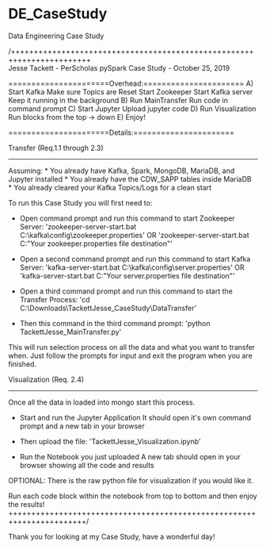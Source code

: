 # DE_CaseStudy
Data Engineering Case Study

/+++++++++++++++++++++++++++++++++++++++++++++++++++++++++++++++++++++++\
Jesse Tackett - PerScholas pySpark Case Study - October 25, 2019

======================Overhead:======================
A) Start Kafka
	Make sure Topics are Reset
	Start Zookeeper
	Start Kafka server
	Keep it running in the background
B) Run MainTransfer
	Run code in command prompt
C) Start Jupyter
	Upload jupyter code
D) Run Visualization
	Run blocks from the top -> down
E) Enjoy!

======================Details:======================

Transfer (Req.1.1 through 2.3)
-------- ---------------------
Assuming:
	* You already have Kafka, Spark, MongoDB, MariaDB, and Jupyter installed
	* You already have the CDW_SAPP tables inside MariaDB
	* You already cleared your Kafka Topics/Logs for a clean start

To run this Case Study you will first need to:

* Open command prompt and run this command to start Zookeeper Server:
	'zookeeper-server-start.bat C:\kafka\config\zookeeper.properties'
			OR
	'zookeeper-server-start.bat C:\"Your zookeeper.properties file destination"'

* Open a second command prompt and run this command to start Kafka Server:
	'kafka-server-start.bat C:\kafka\config\server.properties'
			OR
	'kafka-server-start.bat C:\"Your server.properties file destination"'

* Open a third command prompt and run this command to start the Transfer Process:
	'cd C:\Downloads\TackettJesse_CaseStudy\DataTransfer'

* Then this command in the third command prompt:
	'python TackettJesse_MainTransfer.py'
	
This will run selection process on all the data and what you want to transfer when.
Just follow the prompts for input and exit the program when you are finished.

Visualization (Req. 2.4)
------------- ----------
Once all the data in loaded into mongo start this process.

* Start and run the Jupyter Application
	It should open it's own command prompt and a new tab in your browser

* Then upload the file:
	'TackettJesse_Visualization.ipynb'

* Run the Notebook you just uploaded
	A new tab should open in your browser showing all the code and results

OPTIONAL:
	There is the raw python file for visualization if you would like it.

Run each code block within the notebook from top to bottom and then enjoy the results!
\+++++++++++++++++++++++++++++++++++++++++++++++++++++++++++++++++++++++/


Thank you for looking at my Case Study, have a wonderful day!
